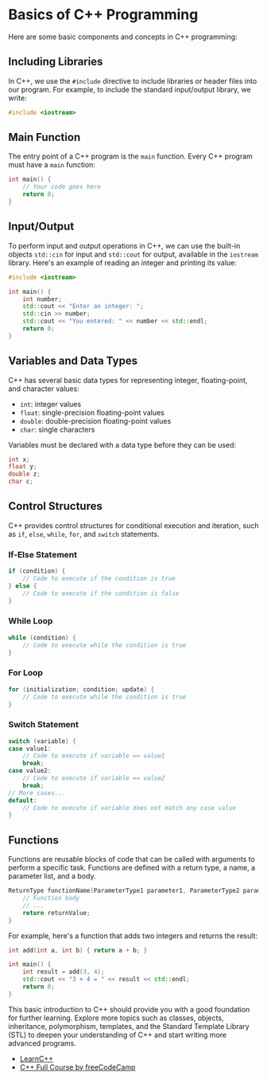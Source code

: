 # Basics of C++ Programming

Here are some basic components and concepts in C++ programming:

## Including Libraries

In C++, we use the `#include` directive to include libraries or header files into our program. For example, to include the standard input/output library, we write:

```cpp
#include <iostream>
```

## Main Function

The entry point of a C++ program is the `main` function. Every C++ program must have a `main` function:

```cpp
int main() {
    // Your code goes here
    return 0;
}
```

## Input/Output

To perform input and output operations in C++, we can use the built-in objects `std::cin` for input and `std::cout` for output, available in the `iostream` library. Here's an example of reading an integer and printing its value:

```cpp
#include <iostream>

int main() {
    int number;
    std::cout << "Enter an integer: ";
    std::cin >> number;
    std::cout << "You entered: " << number << std::endl;
    return 0;
}
```

## Variables and Data Types

C++ has several basic data types for representing integer, floating-point, and character values:

- `int`: integer values
- `float`: single-precision floating-point values
- `double`: double-precision floating-point values
- `char`: single characters

Variables must be declared with a data type before they can be used:

```cpp
int x;
float y;
double z;
char c;
```

## Control Structures

C++ provides control structures for conditional execution and iteration, such as `if`, `else`, `while`, `for`, and `switch` statements.

### If-Else Statement

```cpp
if (condition) {
    // Code to execute if the condition is true
} else {
    // Code to execute if the condition is false
}
```

### While Loop

```cpp
while (condition) {
    // Code to execute while the condition is true
}
```

### For Loop

```cpp
for (initialization; condition; update) {
    // Code to execute while the condition is true
}
```

### Switch Statement

```cpp
switch (variable) {
case value1:
    // Code to execute if variable == value1
    break;
case value2:
    // Code to execute if variable == value2
    break;
// More cases...
default:
    // Code to execute if variable does not match any case value
}
```

## Functions

Functions are reusable blocks of code that can be called with arguments to perform a specific task. Functions are defined with a return type, a name, a parameter list, and a body.

```cpp
ReturnType functionName(ParameterType1 parameter1, ParameterType2 parameter2) {
    // Function body
    // ...
    return returnValue;
}
```

For example, here's a function that adds two integers and returns the result:

```cpp
int add(int a, int b) { return a + b; }

int main() {
    int result = add(3, 4);
    std::cout << "3 + 4 = " << result << std::endl;
    return 0;
}
```

This basic introduction to C++ should provide you with a good foundation for further learning. Explore more topics such as classes, objects, inheritance, polymorphism, templates, and the Standard Template Library (STL) to deepen your understanding of C++ and start writing more advanced programs.

- [LearnC++](https://www.learncpp.com/)
- [C++ Full Course by freeCodeCamp](https://youtu.be/vLnPwxZdW4Y)
